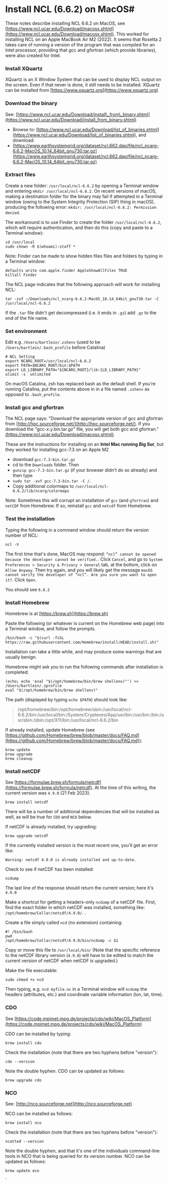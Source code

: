 # Install NCL (6.6.2) on MacOS#

These notes describe installing NCL 6.6.2 on MacOS, see [https://www.ncl.ucar.edu/Download/macosx.shtml](https://www.ncl.ucar.edu/Download/macosx.shtml). This worked for installing NCL on an Apple MacBook Air M2 (2022).  It seems that Rosetta 2 takes care of running a version of the program that was compiled for an Intel processor, providing that gcc and gfortran (which provide libraries), were also created for Intel. 

### Install XQuartz

XQuartz is an X Window System that can be used to display NCL output on the screen.  Even if that never is done, it still needs to be installed.  XQuartz can be installed from [https://www.xquartz.org](https://www.xquartz.org)

### Download the binary 

See: [https://www.ncl.ucar.edu/Download/install\_from\_binary.shtml](https://www.ncl.ucar.edu/Download/install_from_binary.shtml)

- Browse to:  [https://www.ncl.ucar.edu/Download/list_of_binaries.shtml](https://www.ncl.ucar.edu/Download/list_of_binaries.shtml), and download:
- [https://www.earthsystemgrid.org/dataset/ncl.662.dap/file/ncl_ncarg-6.6.2-MacOS_10.14_64bit_gnu730.tar.gz](https://www.earthsystemgrid.org/dataset/ncl.662.dap/file/ncl_ncarg-6.6.2-MacOS_10.14_64bit_gnu730.tar.gz) 

### Extract files

Create a new folder: `/usr/local/ncl-6.6.2` by opening a Terminal window and entering `mkdir /usr/local/ncl-6.6.2`. On recent versions of macOS, making a destination folder for the binary may fail if attempted in a Terminal window (owing to the System Integrity Protection (SIP) thing in macOS), producing the following error:  `mkdir: /usr/local/ncl-6.6.2: Permission denied`.

The workaround is to use Finder to create the folder `/usr/local/ncl-6.6.2`, which will require authentication, and then do this (copy and paste to a Terminal window):

	cd /usr/local
	sudo chown -R $(whoami):staff *

Note: Finder can be made to show hidden files files and folders by typing in a Terminal window:

	defaults write com.apple.finder AppleShowAllFiles TRUE
	killall Finder

The NCL page indicates that the following approach will work for installing NCL:

    tar -zxf ~/Downloads/ncl_ncarg-6.6.2-MacOS_10.14_64bit_gnu730.tar -C /usr/local/ncl-6.6.2
    
If the `.tar` file didn't get decompressed (i.e. it ends in `.gz`) add `.gz` to the end of the file name.
    
### Set environment

Edit e.g. `/Users/bartlein/.zshenv` (used to be `/Users/bartlein/.bash_profile` before Catalina)

	# NCL Setting  
	export NCARG_ROOT=/usr/local/ncl-6.6.2  
	export PATH=$NCARG_ROOT/bin:$PATH  
	export LD_LIBRARY_PATH="${NCARG_ROOT}/lib:{LD_LIBRARY_PATH}"  
	ulimit -s  unlimited

On macOS Catalina, zsh has replaced bash as the default shell.  If you're running Catalina, put the contents above in in a file named `.zshenv` as opposed to `.bash_profile`.


### Install gcc and gfortran

The NCL page says:  "Download the appropriate version of gcc and gfortran from [http://hpc.sourceforge.net/](http://hpc.sourceforge.net/). If you download the "gcc-x.y.bin.tar.gz" file, you will get both gcc and gfortran."  
[(https://www.ncl.ucar.edu/Download/macosx.shtml)](https://www.ncl.ucar.edu/Download/macosx.shtml)

These are the instructions for installing on an **Intel Mac running Big Sur**, but they worked for installing gcc-7.3 on an Apple M2

- download `gcc-7.3-bin.tar.gz`
- cd to the `Downloads` folder. Then 
- `gunzip gcc-7.3-bin.tar.gz` (if your browser didn't do so already) and then type 
- `sudo tar -xvf gcc-7.3-bin.tar -C /`.
- Copy additional colormaps to `/usr/local/ncl-6.6.2/lib/ncarg/colormaps`

Note:  Sometimes this will corrupt an installation of `gcc` (and `gfortran`) and `netCDF` from Homebrew.  If so, reinstall `gcc` and `netcdf` from Homebrew.

### Test the installation

Typing the following in a command window should return the version number of NCL:

	ncl -V
	
The first time that's done, MacOS may respond: `“ncl” cannot be opened because the developer cannot be verified.`. Click `Cancel`, and go to `System Preferences > Security & Privacy > General` tab, at the bottom, click on `Allow Anyway`.  Then try again, and you will likely get the message `macOS cannot verify the developer of “ncl”. Are you sure you want to open it?`. Click `Open`.

You should see `6.6.2`

### Install Homebrew ###
 
Homebrew is at [https://brew.sh](https://brew.sh)

Paste the following (or whatever is current on the Homebrew web page) into a Terminal window, and follow the prompts.
	
	/bin/bash -c "$(curl -fsSL https://raw.githubusercontent.com/Homebrew/install/HEAD/install.sh)"
	
Installation can take a little while, and may produce some warnings that are usually benign.

Homebrew might ask you to run the following commands after installation is completed:

	(echo; echo 'eval "$(/opt/homebrew/bin/brew shellenv)"') >> /Users/bartlein/.zprofile
    eval "$(/opt/homebrew/bin/brew shellenv)"

The path (displayed by typing `echo $PATH`) should look like: 

>/opt/homebrew/bin:/opt/homebrew/sbin:/usr/local/ncl-6.6.2/bin:/usr/local/bin:/System/Cryptexes/App/usr/bin:/usr/bin:/bin:/usr/sbin:/sbin:/opt/X11/bin:/usr/local/ncl-6.6.2/bin

If already installed, update Homebrew  (see [https://github.com/Homebrew/brew/blob/master/docs/FAQ.md](https://github.com/Homebrew/brew/blob/master/docs/FAQ.md)): 

	brew update
	brew upgrade
	brew cleanup
	
### Install netCDF ###

See [https://formulae.brew.sh/formula/netcdf](https://formulae.brew.sh/formula/netcdf).  At the time of this writing, the current version was `4.9.0` (21 Feb 2023).

	brew install netcdf
 
There will be a number of additional dependencies that will be installed as well, as will be true for `CDO` and `NCO` below. 

If netCDF is already installed, try upgrading:

	brew upgrade netcdf

If the currently installed version is the most recent one, you’ll get an error like:

	Warning: netcdf 4.9.0 is already installed and up-to-date.
	
Check to see if netCDF has been installed:

	ncdump

The last line of the response should return the current version; here it's `4.9.0`

Make a shortcut for getting a headers-only `ncdump` of a netCDF file.  First, find the exact folder in which netCDF was installed, something like: `/opt/homebrew/Cellar/netcdf/4.9.0/`. .

Create a file simply called `ncd` (no extension) containing:

	#! /bin/bash
	pwd
	/opt/homebrew/Cellar/netcdf/4.9.0/bin/ncdump -c $1

Copy or move this file to `/usr/local/bin/`  (Note that the specific reference to the netCDF library version (`4.9.0`) will have to be edited to match the current version of netCDF when netCDF is upgraded.)

Make the file executable: 

	sudo chmod +x ncd
	
Then typing, e.g. `ncd myfile.nc` in a Terminal window will `ncdump` the headers (attributes, etc.) and coordinate variable information (lon, lat, time).

### CDO ###

See [https://code.mpimet.mpg.de/projects/cdo/wiki/MacOS_Platform](https://code.mpimet.mpg.de/projects/cdo/wiki/MacOS_Platform)

CDO can be installed by typing:
	
	brew install cdo

Check the installation (note that there are two hyphens before "version"):

	cdo --version
	
Note the double hyphen.  CDO can be updated as follows:

	brew upgrade cdo

### NCO ###

See:  [http://nco.sourceforge.net](http://nco.sourceforge.net)

NCO can be installed as follows:

	brew install nco

Check the installation (note that there are two hyphens before "version"):

	ncatted --version 

Note the double hyphen, and that it's one of the individuals command-line tools in NCO that is being queried for its version number.  NCO can be updated as follows:

	brew update eco


    


`
